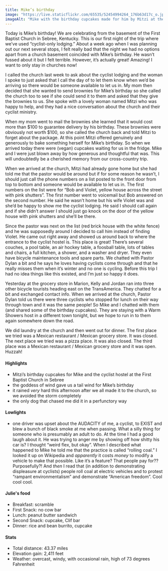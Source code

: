 ```yaml
---
title: Mike’s birthday
image: "https://live.staticflickr.com/65535/52454994264_176b63d17c_o.jpg"
imageAlt: "Mike with the birthday cupcakes made for him by Mitzi at the First Baptist Church in Sebree"
---
```


Today is Mike’s birthday! We are celebrating from the basement of the First Baptist Church in Sebree, Kentucky. This is our first night of the trip where we’ve used “cyclist-only lodging.” About a week ago when I was planning out our next several stops, I felt really bad that the night we had no options apart from a church basement coincided with Mike’s birthday. He wasn’t fussed about it but I felt terrible. However, it’s actually great! Amazing! I want to only stay in churches now!

I called the church last week to ask about the cyclist lodging and the woman I spoke to just asked that I call the day of to let them know when we’d be arriving so there would be someone available to let us in. My mom then decided that she wanted to send brownies for Mike’s birthday so she called the church too to see if she could send it to them and asked that they give the brownies to us. She spoke with a lovely woman named Mitzi who was happy to help, and they had a nice conversation about the church and their cyclist ministry. 

When my mom went to mail the brownies she learned that it would cost more than $100 to guarantee delivery by his birthday. These brownies were obviously not worth $100, so she called the church back and told Mitzi to forget about the package. At this point Mitzi offered genuinely and generously to bake something herself for Mike’s birthday. So when we arrived today there were (vegan) cupcakes waiting for us in the fridge. Mike and I were just blown away by how generous and thoughtful that was. This will undoubtedly  be a cherished memory from our cross-country trip. 

When we arrived at the church, Mitzi had already gone home but she had told me that the pastor would be around but if for some reason he wasn’t, I should just call the phone numbers on a list posted to the front door from top to bottom and someone would be available to let us in. The first numbers on the list were for “Bob and Violet, yellow house across the street with pink shutters”. The first number went to voicemail but Bob answered on the second number. He said he wasn’t home but his wife Violet was and she’d be happy to show me the cyclist lodging. He said I should call again and if she didn’t answer I should just go knock on the door of the yellow house with pink shutters and she’ll be there. 

Since the pastor was next on the list (red brick house with the white fence) and he was supposedly around I decided to call him instead of finding Violet. He came out right away and showed us around back to where the entrance to the cyclist hostel is. This place is great! There’s several couches, a pool table, an air hockey table, a foosball table, lots of tables and chairs, a full kitchen, a shower, and a washer and dryer. They even have bicycle maintenance tools and spare parts. We chatted with Pastor Dylan a bit and he says he loves having cyclists come through and that he really misses them when it’s winter and no one is cycling. Before this trip I had no idea things like this existed, and I’m just so happy it does. 

Yesterday at the grocery store in Marion, Kelly and Jordan ran into three other bicycle tourists heading east on the TransAmerica. They chatted for a bit and exchanged contact info. When we arrived at the church, Pastor Dylan told us there were three cyclists who stopped for lunch on their way through town and it was the same people! So Mike and I chatted with them (and shared some of the birthday cupcakes). They are staying with a Warm Showers host in a different town tonight, but we hope to run in to them again somewhere down the road. 

We did laundry at the church and then went out for dinner. The first place we tried was a Mexican restaurant / Mexican grocery store. It was closed. The next place we tried was a pizza place. It was also closed. The third place was a Mexican restaurant / Mexican grocery store and it was open. Huzzah!   

#### Highlights
- Mitzi’s birthday cupcakes for Mike and the cyclist hostel at the First Baptist Church in Sebree
- the goddess of wind gave us a tail wind for Mike’s birthday
- it rained _very_ hard this afternoon after we all made it to the church, so we avoided the storm completely
- the only dog that chased me did it in a perfunctory way

#### Lowlights
- one driver was upset about the AUDACITY of me, a cyclist, to EXIST and blew a bunch of black smoke at me when passing. What a silly thing for someone who is presumably an adult to do. At the time I had a good laugh about it. He was trying to anger me by showing off how shitty his car is? I thought “weird flex, but okay”. When I described what happened to Mike he told me that the practice is called “rolling coal.” I looked it up on Wikipedia and _apparently_ it costs _money_ to modify a vehicle to make that possible. Like it’s a feature? That people pay for?? Purposefully?! And _then_ I read that (in addition to demonstrating displeasure at cyclists) people roll coal at electric vehicles and to protest “rampant environmentalism” and demonstrate “American freedom”. Cool cool cool. 

#### Julie's food
- Breakfast: scramble 
- First Snack: no cow bar
- Lunch: peanut butter sandwich
- Second Snack: cupcake, Clif bar
- Dinner: rice and bean burrito, cupcake

#### Stats
- Total distance: 43.37 miles
- Elevation gain: 2,411 feet
- Weather: overcast, windy, with occasional rain, high of 73 degrees Fahrenheit
